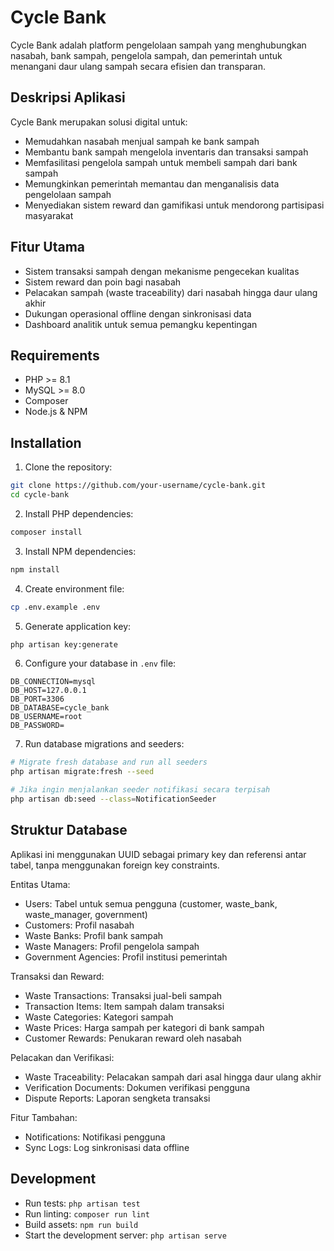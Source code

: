 # Cycle Bank

Cycle Bank adalah platform pengelolaan sampah yang menghubungkan nasabah, bank sampah, pengelola sampah, dan pemerintah untuk menangani daur ulang sampah secara efisien dan transparan.

## Deskripsi Aplikasi

Cycle Bank merupakan solusi digital untuk:
- Memudahkan nasabah menjual sampah ke bank sampah
- Membantu bank sampah mengelola inventaris dan transaksi sampah
- Memfasilitasi pengelola sampah untuk membeli sampah dari bank sampah
- Memungkinkan pemerintah memantau dan menganalisis data pengelolaan sampah
- Menyediakan sistem reward dan gamifikasi untuk mendorong partisipasi masyarakat

## Fitur Utama

- Sistem transaksi sampah dengan mekanisme pengecekan kualitas
- Sistem reward dan poin bagi nasabah
- Pelacakan sampah (waste traceability) dari nasabah hingga daur ulang akhir
- Dukungan operasional offline dengan sinkronisasi data
- Dashboard analitik untuk semua pemangku kepentingan

## Requirements

- PHP >= 8.1
- MySQL >= 8.0
- Composer
- Node.js & NPM

## Installation

1. Clone the repository:
```bash
git clone https://github.com/your-username/cycle-bank.git
cd cycle-bank
```

2. Install PHP dependencies:
```bash
composer install
```

3. Install NPM dependencies:
```bash
npm install
```

4. Create environment file:
```bash
cp .env.example .env
```

5. Generate application key:
```bash
php artisan key:generate
```

6. Configure your database in `.env` file:
```
DB_CONNECTION=mysql
DB_HOST=127.0.0.1
DB_PORT=3306
DB_DATABASE=cycle_bank
DB_USERNAME=root
DB_PASSWORD=
```

7. Run database migrations and seeders:
```bash
# Migrate fresh database and run all seeders
php artisan migrate:fresh --seed

# Jika ingin menjalankan seeder notifikasi secara terpisah
php artisan db:seed --class=NotificationSeeder
```

## Struktur Database

Aplikasi ini menggunakan UUID sebagai primary key dan referensi antar tabel, tanpa menggunakan foreign key constraints.

Entitas Utama:
- Users: Tabel untuk semua pengguna (customer, waste_bank, waste_manager, government)
- Customers: Profil nasabah
- Waste Banks: Profil bank sampah
- Waste Managers: Profil pengelola sampah
- Government Agencies: Profil institusi pemerintah

Transaksi dan Reward:
- Waste Transactions: Transaksi jual-beli sampah
- Transaction Items: Item sampah dalam transaksi
- Waste Categories: Kategori sampah
- Waste Prices: Harga sampah per kategori di bank sampah
- Customer Rewards: Penukaran reward oleh nasabah

Pelacakan dan Verifikasi:
- Waste Traceability: Pelacakan sampah dari asal hingga daur ulang akhir
- Verification Documents: Dokumen verifikasi pengguna
- Dispute Reports: Laporan sengketa transaksi

Fitur Tambahan:
- Notifications: Notifikasi pengguna
- Sync Logs: Log sinkronisasi data offline

## Development

- Run tests: `php artisan test`
- Run linting: `composer run lint`
- Build assets: `npm run build`
- Start the development server: `php artisan serve`